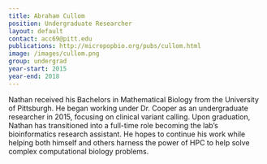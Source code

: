 ```yaml
---
title: Abraham Cullom
position: Undergraduate Researcher
layout: default
contact: acc69@pitt.edu
publications: http://micropopbio.org/pubs/cullom.html
image: /images/cullom.png
group: undergrad
year-start: 2015
year-end: 2018
---
```

Nathan received his Bachelors in Mathematical Biology from the University of Pittsburgh. He began working under Dr. Cooper as an undergraduate researcher in 2015, focusing on clinical variant calling. Upon graduation, Nathan has transitioned into a full-time role becoming the lab’s bioinformatics research assistant. He hopes to continue his work while helping both himself and others harness the power of HPC to help solve complex computational biology problems. 
